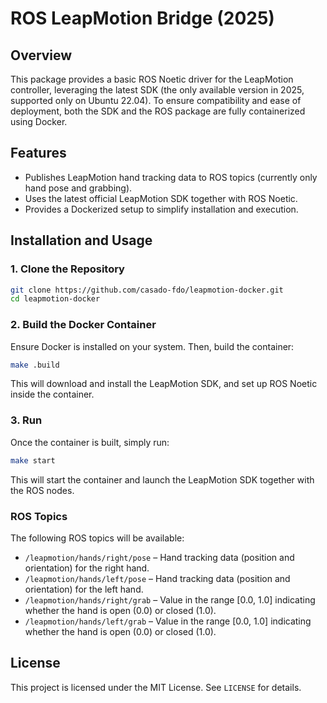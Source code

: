 # ROS LeapMotion Bridge (2025)

## Overview
This package provides a basic ROS Noetic driver for the LeapMotion controller, leveraging the latest SDK (the only available version in 2025, supported only on Ubuntu 22.04). To ensure compatibility and ease of deployment, both the SDK and the ROS package are fully containerized using Docker.

## Features
- Publishes LeapMotion hand tracking data to ROS topics (currently only hand pose and grabbing).
- Uses the latest official LeapMotion SDK together with ROS Noetic.
- Provides a Dockerized setup to simplify installation and execution.


## Installation and Usage
### 1. Clone the Repository
```bash
git clone https://github.com/casado-fdo/leapmotion-docker.git
cd leapmotion-docker
```

### 2. Build the Docker Container
Ensure Docker is installed on your system. Then, build the container:
```bash
make .build
```
This will download and install the LeapMotion SDK, and set up ROS Noetic inside the container.

### 3. Run
Once the container is built, simply run:
```bash
make start
```
This will start the container and launch the LeapMotion SDK together with the ROS nodes.

### ROS Topics
The following ROS topics will be available:
- `/leapmotion/hands/right/pose` – Hand tracking data (position and orientation) for the right hand.
- `/leapmotion/hands/left/pose` – Hand tracking data (position and orientation) for the left hand.
- `/leapmotion/hands/right/grab` – Value in the range [0.0, 1.0] indicating whether the hand is open (0.0) or closed (1.0).
- `/leapmotion/hands/left/grab` – Value in the range [0.0, 1.0] indicating whether the hand is open (0.0) or closed (1.0).

## License
This project is licensed under the MIT License. See `LICENSE` for details.